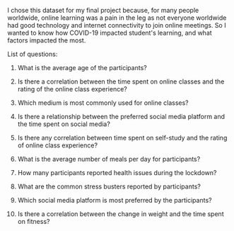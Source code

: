 I chose this dataset for my final project because, for many people worldwide, online learning was a pain in the leg as not everyone worldwide had good technology and internet connectivity to join online meetings. So I wanted to know how COVID-19 impacted student's learning, and what factors impacted the most. 

List of questions:

1. What is the average age of the participants?

2. Is there a correlation between the time spent on online classes and the rating of the online class experience?

3. Which medium is most commonly used for online classes?

4. Is there a relationship between the preferred social media platform and the time spent on social media?

5. Is there any correlation between time spent on self-study and the rating of online class experience?

6. What is the average number of meals per day for participants?

7. How many participants reported health issues during the lockdown?

8. What are the common stress busters reported by participants?

9. Which social media platform is most preferred by the participants?

10. Is there a correlation between the change in weight and the time spent on fitness?
